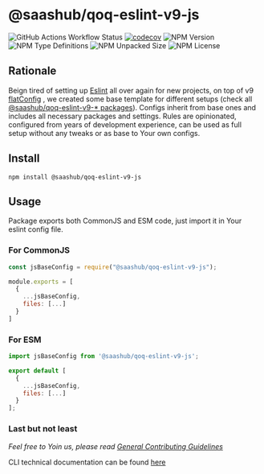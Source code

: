# @saashub/qoq-eslint-v9-js

![GitHub Actions Workflow Status](https://img.shields.io/github/actions/workflow/status/saashub-it/qoq/main.yml) [![codecov](https://codecov.io/gh/saashub-it/qoq/graph/badge.svg?flag=eslint-v9-js&token=PQ1XAQQ257)](https://codecov.io/gh/saashub-it/qoq/flags/eslint-v9-js) ![NPM Version](https://img.shields.io/npm/v/%40saashub%2Fqoq-eslint-v9-js)
![NPM Type Definitions](https://img.shields.io/npm/types/%40saashub%2Fqoq-eslint-v9-js) ![NPM Unpacked Size](https://img.shields.io/npm/unpacked-size/%40saashub%2Fqoq-eslint-v9-js) ![NPM License](https://img.shields.io/npm/l/%40saashub%2Fqoq-eslint-v9-js)

## Rationale

Beign tired of setting up [Eslint](https://www.npmjs.com/package/eslint) all over again for new projects, on top of v9 [flatConfig](https://eslint.org/docs/latest/use/configure/configuration-files) , we created some base template for different setups (check all [@saashub/qoq-eslint-v9-\* packages](https://www.npmjs.com/search?q=%40saashub%2Fqoq-eslint-v9-)). Configs inherit from base ones and includes all necessary packages and settings. Rules are opinionated, configured from years of development experience, can be used as full setup without any tweaks or as base to Your own configs.

## Install

    npm install @saashub/qoq-eslint-v9-js

## Usage

Package exports both CommonJS and ESM code, just import it in Your eslint config file.

### For CommonJS

```js
const jsBaseConfig = require("@saashub/qoq-eslint-v9-js");

module.exports = [
  {
    ...jsBaseConfig,
    files: [...]
  }
]
```

### For ESM

```js
import jsBaseConfig from '@saashub/qoq-eslint-v9-js';

export default [
  {
    ...jsBaseConfig,
    files: [...]
  }
];
```

### Last but not least

_Feel free to Yoin us, please read [General Contributing Guidelines](https://github.com/saashub-it/qoq/blob/master/.github/CONTRIBUTING.md)_

CLI technical documentation can be found [here](../eslint-v9/PROJECT.md)